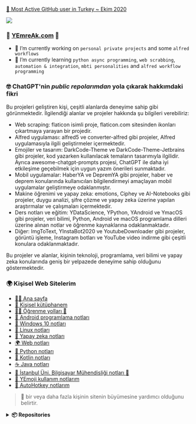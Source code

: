 

[🥇 Most Active GitHub user in Turkey ~ Ekim 2020](https://commits.top/turkey.html)

[![](https://komarev.com/ghpvc/?username=yedhrab&color=orange)](https://github.com/yedhrab)

### 🌟 [YEmreAk.com](https://yemreak.com) 🌟

- 🔭 I’m currently working on `personal private projects` and some `alfred workflows`
- 🌱 I’m currently learning `python async programming`, `web scrabbing`, `automation & integration`, `mbti personalities` and `alfred workflow programming`


### 🤓 ChatGPT'nin *public repolarımdan* yola çıkarak hakkımdaki fikri

Bu projeleri geliştiren kişi, çeşitli alanlarda deneyime sahip gibi görünmektedir. İlgilendiği alanlar ve projeler hakkında şu bilgileri verebiliriz:

- Web scraping: flaticon isimli proje, flaticon.com sitesinden ikonları çıkartmaya yarayan bir projedir.
- Alfred uygulaması: alfred5 ve converter-alfred gibi projeler, Alfred uygulamasıyla ilgili geliştirmeler içermektedir.
- Emojiler ve tasarım: DarkCode-Theme ve DarkCode-Theme-Jetbrains gibi projeler, kod yazarken kullanılacak temaların tasarımıyla ilgilidir. Ayrıca awesome-chatgpt-prompts projesi, ChatGPT ile daha iyi etkileşime geçebilmek için uygun yazım önerileri sunmaktadır.
- Mobil uygulamalar: HaberYA ve DepremYA gibi projeler, haber ve deprem konularında kullanıcıları bilgilendirmeyi amaçlayan mobil uygulamalar geliştirmeye odaklanmıştır.
- Makine öğrenimi ve yapay zeka: emotions, Ciphey ve AI-Notebooks gibi projeler, duygu analizi, şifre çözme ve yapay zeka üzerine yapılan araştırmalar ve çalışmaları içermektedir.
- Ders notları ve eğitim: YDataScience, YPython, YAndroid ve YmacOS gibi projeler, veri bilimi, Python, Android ve macOS programlama dilleri üzerine alınan notlar ve öğrenme kaynaklarına odaklanmaktadır.
- Diğer: ImgToText, YInstaBot2020 ve YoutubeDownloader gibi projeler, görüntü işleme, Instagram botları ve YouTube video indirme gibi çeşitli konulara odaklanmaktadır.

Bu projeler ve alanlar, kişinin teknoloji, programlama, veri bilimi ve yapay zeka konularında geniş bir yelpazede deneyime sahip olduğunu göstermektedir.

<!-- - 👯 I’m looking to collaborate on Im sorry but `no` 🙄
- 🤔 I’m looking for help with `aiomultiprocess`, `async programming`, `web scrabbing`  and `server management`
- 💬 Ask me about absoluty `nothing`, `leave me alone please` 🙄
- 📫 How to reach me: `please no` only for `emergency` 🙄
- ⚡ Fun fact: `I don't know why I typed all of these words...` 🙄 -->


### 🌍 Kişisel Web Sitelerim

- [🙋‍♂️ Ana sayfa](https://www.yemreak.com)
- [📖 Kişisel kütüphanem](https://lib.yemreak.com)
- [👨‍🏫 Öğrenme yolları 🤝](https://learn.yemreak.com)
- [📲 Android programlama notları](https://android.yemreak.com)
- [🎇 Windows 10 notları](https://windows.yemreak.com)
- [🐧 Linux notları](https://linux.yemreak.com)
- [🧠 Yapay zeka notları](https://ai.yemreak.com)
- [🌍 Web notları](https://web.yemreak.com)
- [🐍 Python notları](https://python.yemreak.com)
- [🎃 Kotlin notları](https://kotlin.yemreak.com)
- [☕ Java notları](https://java.yemreak.com)
- [🏫 İstanbul Üni. Bilgisayar Mühendisliği notları 🤝](https://iuce.yemreak.com)
- [🚀 YEmoji kullanım notlarım](https://emoji.yemreak.com)
- [💫 AutoHotkey notlarım](https://ahk.yemreak.com)

> 🤝 bir veya daha fazla kişinin sitenin büyümesine yardımcı olduğunu belirtir.

<details>
     <summary><b>📦 Repositories</b></summary>

### yedhrab:
- (2023-04-11 00:33:26) [flaticon](https://github.com/yedhrab/flaticon) (stars: 0): Scrape icons from flaticon.com
- (2023-03-31 23:21:47) [alfred5](https://github.com/yedhrab/alfred5) (stars: 4): Simplest Alfred Client that I use my own projects
- (2023-02-26 15:11:13) [emotions](https://github.com/yedhrab/emotions) (stars: 2): Duygular üzerine yaptığım araştırmalarımı ve çalışmalarımı derlediğim repo
- (2023-02-07 22:29:38) [DarkCode-Theme](https://github.com/yedhrab/DarkCode-Theme) (stars: 9): ༼ つ ◕_◕ ༽つ Dark - Light theme for cool coders 👩‍💻👨‍💻
- (2023-01-28 12:57:25) [FurkanemirceSesleri](https://github.com/yedhrab/FurkanemirceSesleri) (stars: 2): Farukemirce seslerini ele alan playstore projesi
- (2023-01-24 18:52:08) [awesome-chatgpt-prompts](https://github.com/yedhrab/awesome-chatgpt-prompts) (stars: 0): This repo includes ChatGPT prompt curation to use ChatGPT better.
- (2022-09-15 10:04:53) [converter-alfred](https://github.com/yedhrab/converter-alfred) (stars: 0): 💱 All fiat currency and crypto converter
- (2022-09-15 10:04:29) [currencyconverterapi](https://github.com/yedhrab/currencyconverterapi) (stars: 1): Simplest currency converter with CurrecnyConverterApi
- (2022-07-01 17:29:28) [DarkCode-Theme-Jetbrains](https://github.com/yedhrab/DarkCode-Theme-Jetbrains) (stars: 4): つ ◕_◕ つ Dark theme for cool "JetBrains" coders, simply converted version of VsCode DarkCode Theme
- (2022-05-08 19:38:15) [AlfredSnippetsFromCSV](https://github.com/yedhrab/AlfredSnippetsFromCSV) (stars: 0): Creates `*.alfredsnippets` file from `*.csv`
- (2021-12-28 15:21:54) [HaberYA](https://github.com/yedhrab/HaberYA) (stars: 3): 📰 Reklamsız ve reklam engelleyiciye sahip Haber uygulaması
- (2021-11-28 17:55:04) [Ciphey](https://github.com/yedhrab/Ciphey) (stars: 1): ⚡ Automatically decrypt encryptions without knowing the key or cipher, decode encodings, and crack hashes ⚡
- (2021-11-27 18:18:30) [EncodedRelativePath](https://github.com/yedhrab/EncodedRelativePath) (stars: 1): 🔑 Encoded Relative path support for Visual Studio Code
- (2021-08-19 19:16:11) [get-a-life](https://github.com/yedhrab/get-a-life) (stars: 0): Great repository names are short and memorable. Need inspiration? How about bug-free-octo-parakeet?
- (2020-12-20 22:01:25) [Designer-Differ](https://github.com/yedhrab/Designer-Differ) (stars: 0): Visual Studio Designer tarafından üretilen kodlardaki karmaşıklığı azaltıp, git ile düzgün bir versiyon kıyaslaması sağlayan eklenti
- (2020-11-02 20:54:46) [ElectronSample](https://github.com/yedhrab/ElectronSample) (stars: 0): No description provided
- (2020-09-14 12:40:12) [binance-official-api-docs](https://github.com/yedhrab/binance-official-api-docs) (stars: 0): Official Documentation for the Binance APIs and Streams
- (2020-07-18 22:24:42) [ahk](https://github.com/yedhrab/ahk) (stars: 0): Python wrapper for AutoHotkey. Harness the automation power of AutoHotkey with the beauty of Python.
- (2020-07-18 21:32:24) [AHK-Rare](https://github.com/yedhrab/AHK-Rare) (stars: 0):  My collection of rare and maybe very useful functions
- (2020-05-20 12:53:07) [CompelloStajNotlari](https://github.com/yedhrab/CompelloStajNotlari) (stars: 0): ✨ Compello üzerindeki staj notları
- (2020-05-09 20:37:42) [DiyetisyenimJSF](https://github.com/yedhrab/DiyetisyenimJSF) (stars: 2): No description provided
- (2020-03-02 10:47:54) [DepremYA](https://github.com/yedhrab/DepremYA) (stars: 1): 🕵️‍♂️ Depremi yakından analiz eden mobil uygulama
- (2019-12-26 19:09:54) [DeepLearning.ai](https://github.com/yedhrab/DeepLearning.ai) (stars: 0): 📝 DeepLearning AI notlarım
- (2019-12-11 12:40:16) [16BitMipsVHDL](https://github.com/yedhrab/16BitMipsVHDL) (stars: 0): Bilgisayar Mimarisi Proje Ödevi - 2019
- (2019-08-21 14:18:48) [DataScienceForStudents](https://github.com/yedhrab/DataScienceForStudents) (stars: 0): Usefull links about DS, ML and Python
- (2019-08-07 21:37:25) [homemade-machine-learning](https://github.com/yedhrab/homemade-machine-learning) (stars: 0): 🤖 Python examples of popular machine learning algorithms with interactive Jupyter demos and math being explained
- (2019-07-17 14:22:04) [deep-learning-coursera](https://github.com/yedhrab/deep-learning-coursera) (stars: 0): Deep Learning Specialization by Andrew Ng on Coursera.
- (2019-04-22 23:16:26) [ImgToText](https://github.com/yedhrab/ImgToText) (stars: 2): No description provided
- (2019-04-22 23:16:20) [CplusCalismalarim](https://github.com/yedhrab/CplusCalismalarim) (stars: 3): C ve C++ dili üzerine notlarım
- (2019-04-22 23:16:19) [HtmlCssCalismalarim](https://github.com/yedhrab/HtmlCssCalismalarim) (stars: 2): Basit seviyede web çalışmalarım
### YEmreAk:
- (2023-04-10 14:56:08) [yLib](https://github.com/YEmreAk/yLib) (stars: 19): 📖 Kişisel Kütüphanem
- (2023-04-06 16:33:40) [yInsight](https://github.com/YEmreAk/yInsight) (stars: 0): Psikoloji, inanç, felsefe, kişilik tipleri, insanı anlama ve hayatı anlama üzerine notlarım
- (2023-04-05 03:42:47) [YDataScience](https://github.com/YEmreAk/YDataScience) (stars: 7): Veri bilimi çalışma notlarım 📊
- (2023-03-09 12:29:14) [IstanbulUniversityCerrahpasa-CE](https://github.com/YEmreAk/IstanbulUniversityCerrahpasa-CE) (stars: 114): 📚 İstanbul Üniversitesi - Cerrahpaşa Bilgisayar Mühendisliği tüm dönemlerinin ders notları ve faydalı kaynakları
- (2023-02-03 13:47:38) [systemd-ngrok](https://github.com/YEmreAk/systemd-ngrok) (stars: 0): Automatically start ngrok by systemd
- (2023-01-28 02:25:36) [YInstaBot2020](https://github.com/YEmreAk/YInstaBot2020) (stars: 7): 🤖 Instagram Bot
- (2023-01-17 23:07:06) [YoutubeDownloader](https://github.com/YEmreAk/YoutubeDownloader) (stars: 0): No description provided
- (2023-01-17 17:35:11) [YPython](https://github.com/YEmreAk/YPython) (stars: 12): 🐍 Python notlarım
- (2023-01-17 17:34:15) [YLearn](https://github.com/YEmreAk/YLearn) (stars: 0): 👨‍🏫 Öğrenme bağlantıları ve yollarını içerir.
- (2023-01-10 19:32:09) [AI-Notebooks](https://github.com/YEmreAk/AI-Notebooks) (stars: 3): Yapay zeka için çalışma notlarım
- (2022-08-20 20:44:55) [ML-Notebooks](https://github.com/YEmreAk/ML-Notebooks) (stars: 2): Makine öğrenimi çalışma defterlerim
- (2022-08-09 15:05:30) [YAndroid](https://github.com/YEmreAk/YAndroid) (stars: 2): 📱 Android programlama için notlarım
- (2022-03-25 05:07:29) [YNotebooks](https://github.com/YEmreAk/YNotebooks) (stars: 1): 📚 Kişisel veye derlediğim çalışma notları
- (2022-02-08 14:13:57) [YmacOS](https://github.com/YEmreAk/YmacOS) (stars: 1): macOS işletim sistemi için notlarım
- (2021-12-30 12:27:20) [Python-NoteBooks](https://github.com/YEmreAk/Python-NoteBooks) (stars: 2): Python çalışma kitapları
- (2021-07-08 18:47:32) [YouTube-DIY-Projeler](https://github.com/YEmreAk/YouTube-DIY-Projeler) (stars: 0): YouTube kanalımızda yayınladığımız projelerin kodları ve şemaları yer almaktadır. 
- (2021-03-16 08:54:24) [YArtificialIntelligence](https://github.com/YEmreAk/YArtificialIntelligence) (stars: 11): Makine öğrenimi 👨‍🏫💻, Sinir Ağları 🕸 ve  Deep Learning 🧠 üzerine çalışmalarım 
- (2021-02-03 22:23:34) [YRouter](https://github.com/YEmreAk/YRouter) (stars: 0): 🤵 Yunus Emre Ak'ın kişisel web sitesine yönlendirme
- (2020-12-12 22:38:24) [TriangleDrawer](https://github.com/YEmreAk/TriangleDrawer) (stars: 0): Python ile üçgen şekli çizer
- (2020-10-30 08:34:43) [YClicker](https://github.com/YEmreAk/YClicker) (stars: 0): Windows 10 için otomatik mouse ve klavye tetikleyicisi
- (2020-09-14 21:21:08) [YAutoHotkey](https://github.com/YEmreAk/YAutoHotkey) (stars: 0): 🤖 AutoHotkey ile Windows otomasyonu
- (2020-09-10 12:03:23) [YLinux](https://github.com/YEmreAk/YLinux) (stars: 1): 🐧 Linux notlarım
- (2020-09-10 12:02:32) [YKotlin](https://github.com/YEmreAk/YKotlin) (stars: 0): 🎃 Kotlin programlama dili notlarım
- (2020-09-10 12:02:08) [YJava](https://github.com/YEmreAk/YJava) (stars: 1): ☕ Java notlarım
- (2020-09-10 12:01:37) [YEmoji](https://github.com/YEmreAk/YEmoji) (stars: 0): 🚀 Emojilerin verimliliği hakkında kişisel varsayımlarım
- (2020-07-07 20:22:21) [YDevOps](https://github.com/YEmreAk/YDevOps) (stars: 0): ☁️ DevOps Notlarım
- (2020-06-28 15:39:48) [Sifirdan-Ileri-Seviyeye-Python-Programlama](https://github.com/YEmreAk/Sifirdan-Ileri-Seviyeye-Python-Programlama) (stars: 0): Udemy üzerindeki Python kurslarında kullanılan materyaller
- (2020-05-05 13:16:52) [Bank-SE](https://github.com/YEmreAk/Bank-SE) (stars: 0): 💸 Sosyal mühendisliğin bankacılık sektöründe kullanılarak kullanıcıların kandırılması
- (2020-05-05 10:50:28) [PyRequestSample](https://github.com/YEmreAk/PyRequestSample) (stars: 0): 👨‍💻 Python request modülü ile güvenlikli (base64, sha256) API kullanımı
- (2019-11-16 08:40:35) [YGit](https://github.com/YEmreAk/YGit) (stars: 0): Yeni başlayanlar için Git (Versiyon Kontrol Sistemi) kitabı

</details>

<!--
<details>
    <summary><b>🌟 Üzerinde Çalıştığım Alanlar</b></summary>
  <br>

  - 🐍 Python: websocket_client, request, mouse, keyboard, instabot, pynput, logger, colorlog, subprocess, pathlib, os, platform, selenium, threding, oop, CI, pytest, unittest, doctest, package, ahk-wrapper
  - 👨‍💻 Autohotkey: YHotkeys, window automation (show, hide, pin, transparent), clipboard, hotkey, hotstring, menubar, icon
  - ☕ Java / Kotlin: Thread, Listeners, JavaFX, RoomDB, Broadcast, Intent, Activity, Events, RcycleView, CardView
  - 🌃 VS Code: Theme extension, shortcuts, syntax extensions
  - 🌄 Intellij: Theme extension, VS Code Keymap shortcuts

  > 💁‍♂️ Daha detaylı bilgi için [🌟 YEmreAK.com](https://lib.yemreak.com/programlama) üzerindeki sayfalarıma bakabilirsiniz

</details>

<details>
    <summary><b>🧐 Daha fazlası</b></summary>
  <br>

  - 💁‍♂️ Bence bu kadarı yeterli, daha detaylı bilgi için [🌟 YEmreAK.com](https://yemreak.com) üzerindeki sayfalarıma bakabilirsiniz

</details>


**yedhrab/yedhrab** is a ✨ _special_ ✨ repository because its `README.md` (this file) appears on your GitHub profile.

Here are some ideas to get you started:

- 🔭 I’m currently working on ...
- 🌱 I’m currently learning ...
- 👯 I’m looking to collaborate on ...
- 🤔 I’m looking for help with ...
- 💬 Ask me about ...
- 📫 How to reach me: ...
- 😄 Pronouns: ...
- ⚡ Fun fact: ...
-->
